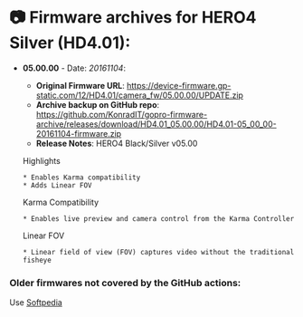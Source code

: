 # 📷 Firmware archives for HERO4 Silver (HD4.01):

- **05.00.00** - Date: *20161104*:
	- **Original Firmware URL**: https://device-firmware.gp-static.com/12/HD4.01/camera_fw/05.00.00/UPDATE.zip
	- **Archive backup on GitHub repo**: https://github.com/KonradIT/gopro-firmware-archive/releases/download/HD4.01_05.00.00/HD4.01-05_00_00-20161104-firmware.zip
	- **Release Notes**:
	HERO4 Black/Silver v05.00
	
	Highlights
	
	  * Enables Karma compatibility
	  * Adds Linear FOV
	
	Karma Compatibility
	
	  * Enables live preview and camera control from the Karma Controller
	
	Linear FOV
	
	  * Linear field of view (FOV) captures video without the traditional fisheye
	
	
### Older firmwares not covered by the GitHub actions:

Use [Softpedia](https://drivers.softpedia.com/dyn-search.php?search_term=Hero4+Silver&p_category=2)